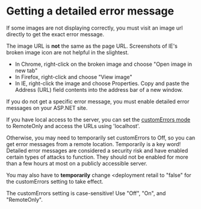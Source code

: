 # Getting a detailed error message

If some images are not displaying correctly, you must visit an image url directly to get the exact error message.

The image URL is **not** the same as the page URL. Screenshots of IE's broken image icon are not helpful in the slightest.

* In Chrome, right-click on the broken image and choose "Open image in new tab"
* In Firefox, right-click and choose "View image"
* In IE, right-click the image and choose Properties. Copy and paste the Address (URL) field contents into the address bar of a new window.

If you do not get a specific error message, you must enable detailed error messages on your ASP.NET site.

If you have local access to the server, you can set the [customErrors mode](http://msdn.microsoft.com/en-us/library/h0hfz6fc%28v=vs.100%29.aspx) to RemoteOnly and access the URLs using 'localhost'.

Otherwise, you may need to temporarily set customErrors to Off, so you can get error messages from a remote location. Temporarily is a key word! Detailed error messages are considered a security risk and have enabled certain types of attacks to function. They should not be enabled for more than a few hours at most on a publicly accessible server.

You may also have to **temporarily** change &lt;deployment retail to "false" for the customErrors setting to take effect. 

The customErrors setting is case-sensitive! Use "Off", "On", and "RemoteOnly".